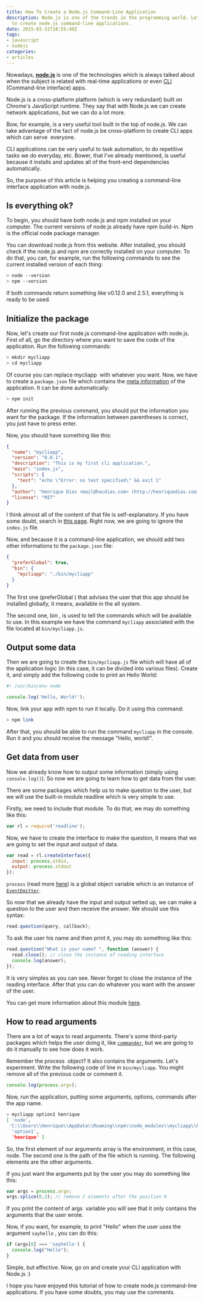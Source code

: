 ```yaml
---
title: How To Create a Node.js Command-Line Application
description: Node.js is one of the trends in the programming world. Let's learn how
  to create node.js command-line applications.
date: 2015-03-31T18:55:49Z
tags:
- javascript
- nodejs
categories:
- articles
---
```


Nowadays, **[node.js](https://nodejs.org/)** is one of the technologies which is always talked about when the subject is related with real-time applications or even [CLI ](http://en.wikipedia.org/wiki/Command-line_interface)(Command-line interface) apps.

<!--more-->

Node.js is a cross-platform platform (which is very redundant) built on Chrome's JavaScript runtime. They say that with Node.js we can create network applications, but we can do a lot more.

Bow, for example, is a very useful tool built in the top of node.js. We can take advantage of the fact of node.js be cross-platform to create CLI apps which can serve  everyone.

CLI applications can be very useful to task automation, to do repetitive tasks we do everyday, etc. Bower, that I've already mentioned, is useful because it installs and updates all of the front-end dependencies automatically.

So, the purpose of this article is helping you creating a command-line interface application with node.js.

## Is everything ok?

To begin, you should have both node.js and npm installed on your computer. The current versions of node.js already have npm build-in. Npm is the official node package manager.

You can download node.js from this website. After installed, you should check if the node.js and npm are correctly installed on your computer. To do that, you can, for example, run the following commands to see the current installed version of each thing:

```bash
> node --version
> npm --version
```

If both commands return something like v0.12.0 and 2.5.1, everything is ready to be used.


## Initialize the package


Now, let's create our first node.js command-line application with node.js. First of all, go the directory where you want to save the code of the application. Run the following commands:

```bash
> mkdir mycliapp
> cd mycliapp
```


Of course you can replace mycliapp  with whatever you want. Now, we have to create a `package.json` file which contains the [meta information](http://en.wikipedia.org/wiki/Metadata) of the application. It can be done automatically:

```bash
> npm init
```

After running the previous command, you should put the information you want for the package. If the information between parentheses is correct, you just have to press enter.

Now, you should have something like this:

```json
{
  "name": "mycliapp",
  "version": "0.0.1",
  "description": "This is my first cli application.",
  "main": "index.js",
  "scripts": {
    "test": "echo \"Error: no test specified\" && exit 1"
  },
  "author": "Henrique Dias <mail@hacdias.com> (http://henriquedias.com)",
  "license": "MIT"
}
```


I think almost all of the content of that file is self-explanatory. If you have some doubt, search in [this page](https://docs.npmjs.com/files/package.json). Right now, we are going to ignore the `index.js` file.

Now, and because it is a command-line application, we should add two other informations to the `package.json` file:

```json
{
  "preferGlobal": true,
  "bin": {
    "mycliapp": "./bin/mycliapp"
  }
}
```

The first one (preferGlobal ) that advises the user that this app should be installed globally, it means, available in the all system.

The second one, bin , is used to tell the commands which will be available to use. In this example we have the command `mycliapp` associated with the file located at `bin/mycliapp.js`.

## Output some data

Then we are going to create the `bin/mycliapp.js` file which will have all of the application logic (in this case, it can be divided into various files). Create it, and simply add the following code to print an Hello World:

```javascript
#! /usr/bin/env node

console.log('Hello, World!');
```

Now, link your app with npm to run it locally. Do it using this command:

```bash
> npm link
```

After that, you should be able to run the command `mycliapp` in the console. Run it and you should receive the message "Hello, world!".

## Get data from user

Now we already know how to output some information (simply using `console.log()`). So now we are going to learn how to get data from the user.

There are some packages which help us to make question to the user, but we will use the built-in module readline which is very simple to use.

Firstly, we need to include that module. To do that, we may do something like this:

```javascript
var rl = require('readline');
```

Now, we have to create the interface to make the question, it means that we are going to set the input and output of data.

```javascript
var read = rl.createInterface({
  input: process.stdin,
  output: process.stdout
});
```

`process` (read more [here](https://nodejs.org/api/process.html#process_process)) is a global object variable which is an instance of [`EventEmitter`](https://nodejs.org/api/process.html#process_process).

So now that we already have the input and output setted up, we can make a question to the user and then receive the answer. We should use this syntax:

```javascript
read.question(query, callback);
```

To ask the user his name and then print it, you may do something like this:

```javascript
read.question("What is your name? ", function (answer) {
  read.close(); // close the instance of reading interface
  console.log(answer);
});
```

It is very simples as you can see. Never forget to close the instance of the reading interface. After that you can do whatever you want with the answer of the user.

You can get more information about this module [here](https://nodejs.org/api/readline.html).


## How to read arguments


There are a lot of ways to read arguments. There's some third-party packages which helps the user doing it, like [```commander```](https://www.npmjs.com/package/commander), but we are going to do it manually to see how does it work.

Remember the process  object? It also contains the arguments. Let's experiment. Write the following code of line in ```bin/mycliapp```. You might remove all of the previous code or comment it.

```javascript
console.log(process.argv);
```

Now, run the application, putting some arguments, options, commands after the app name.

```bash
> mycliapp option1 henrique
[ 'node',
 'C:\\Users\\Henrique\\AppData\\Roaming\\npm\\node_modules\\mycliapp\\bin\\mycliapp',
  'option1',
  'henrique' ]
```


So, the first element of our arguments array is the environment, in this case, node. The second one is the path of the file which is running. The following elements are the other arguments.

If you just want the arguments put by the user you may do something like this:

```javascript
var args = process.argv;
args.splice(0,2); // remove 2 elements after the position 0
```

If you print the content of args  variable you will see that it only contains the arguments that the user wrote.

Now, if you want, for example, to print "Hello" when the user uses the argument ```sayhello``` , you can do this:

```javascript
if (args[0] === 'sayhello') {
  console.log("Hello");
}
```


Simple, but effective. Now, go on and create your CLI application with Node.js :)

I hope you have enjoyed this tutorial of how to create node.js command-line applications. If you have some doubts, you may use the comments.
